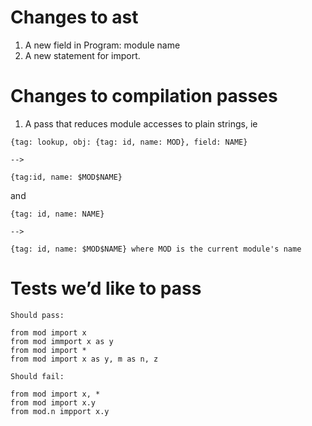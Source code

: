 # Changes to ast

1. A new field in Program: module name
2. A new statement for import.

# Changes to compilation passes

1. A pass that reduces module accesses to plain strings, ie

```
{tag: lookup, obj: {tag: id, name: MOD}, field: NAME}

-->

{tag:id, name: $MOD$NAME}
```

and

```
{tag: id, name: NAME}

-->

{tag: id, name: $MOD$NAME} where MOD is the current module's name

```

# Tests we’d like to pass

```
Should pass:

from mod import x
from mod immport x as y
from mod import *
from mod import x as y, m as n, z

Should fail:

from mod import x, *
from mod import x.y
from mod.n impport x.y
```
